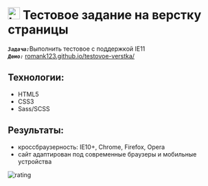 <h1>
  <img 
    src="https://cdn.icon-icons.com/icons2/534/PNG/512/window-domain_icon-icons.com_52810.png" 
    width="28"
    alt="LOGO"/>
    Тестовое задание на верстку страницы
</h1>

<strong><em>`Задача:`</em></strong>Выполнить тестовое с поддержкой IE11<br>
<strong><em>`Демо:`</em></strong> <a href="https://romank123.github.io/testovoe-verstka/" target="_blank"> romank123.github.io/testovoe-verstka/</a>

## Технологии:

- HTML5
- CSS3
- Sass/SCSS

## Результаты:

- кроссбраузерность: IE10+, Chrome, Firefox, Opera
- сайт адаптирован под современные браузеры и мобильные устройства

![rating](https://romank123.github.io/images/io-testovoe.jpg)

